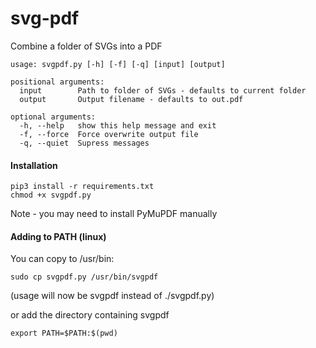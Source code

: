 # svg-pdf
Combine a folder of SVGs into a PDF

```
usage: svgpdf.py [-h] [-f] [-q] [input] [output]

positional arguments:
  input        Path to folder of SVGs - defaults to current folder
  output       Output filename - defaults to out.pdf

optional arguments:
  -h, --help   show this help message and exit
  -f, --force  Force overwrite output file
  -q, --quiet  Supress messages
```

#### Installation

```
pip3 install -r requirements.txt
chmod +x svgpdf.py
```

Note - you may need to install PyMuPDF manually

#### Adding to PATH (linux)

You can copy to /usr/bin:
```
sudo cp svgpdf.py /usr/bin/svgpdf
```
(usage will now be svgpdf instead of ./svgpdf.py)

or add the directory containing svgpdf
```
export PATH=$PATH:$(pwd)
```



